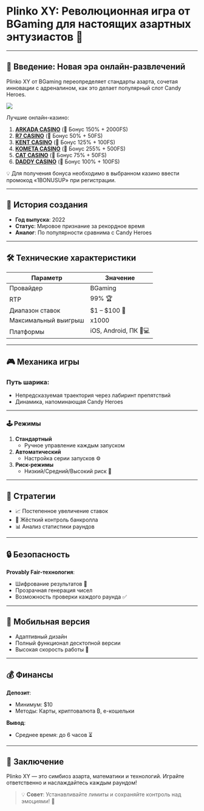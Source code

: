 # Plinko XY: Революционная игра от BGaming для настоящих азартных энтузиастов 🎰

---

## 🌟 Введение: Новая эра онлайн-развлечений  
Plinko XY от BGaming переопределяет стандарты азарта, сочетая инновации с адреналином, как это делает популярный слот Candy Heroes.

[![](https://i.ibb.co/V0sL31NS/Plinko-app.jpg)](https://clck.ru/3Mmm7v)

Лучшие онлайн-казино:

1. **[ARKADA CASINO](https://clck.ru/3Mmm7v "ARKADA CASINO")** (🎁 Бонус 150% + 2000FS)
2. **[R7 CASINO](https://clck.ru/3Mmm8s "R7 CASINO")** (🎁 Бонус 50% + 50FS)
3. **[KENT CASINO](https://clck.ru/3Mmm9w "KENT CASINO")** (🎁 Бонус 125% + 100FS)
4. **[KOMETA CASINO](https://clck.ru/3MmmAP "KOMETA CASINO")** (🎁 Бонус 255% + 500FS)
5. **[CAT CASINO](https://clck.ru/3MmmAn "CAT CASINO")** (🎁 Бонус 75% + 50FS)
6. **[DADDY CASINO](https://clck.ru/3MmmBB "DADDY CASINO")** (🎁 Бонус 100% + 100FS)

💡 Для получения бонуса необходимо в выбранном казино ввести промокод «1BONUSUP» при регистрации.


---

## 📜 История создания  
- **Год выпуска**: 2022  
- **Статус**: Мировое признание за рекордное время  
- **Аналог**: По популярности сравнима с Candy Heroes  

---

## 🛠 Технические характеристики  
| Параметр               | Значение                          |  
|-------------------------|-----------------------------------|  
| Провайдер               | BGaming                           |  
| RTP                     | 99% 🏆                            |  
| Диапазон ставок         | $1 – $100 💸                      |  
| Максимальный выигрыш    | x1000                             |  
| Платформы               | iOS, Android, ПК 📱💻             |  

---

## 🎮 Механика игры  
### Путь шарика:  
- Непредсказуемая траектория через лабиринт препятствий  
- Динамика, напоминающая Candy Heroes  

---

### 🕹 Режимы  
1. **Стандартный**  
   - Ручное управление каждым запуском  
2. **Автоматический**  
   - Настройка серии запусков ⚙️  
3. **Риск-режимы**  
   - Низкий/Средний/Высокий риск 🎲  

---

## 🧠 Стратегии  
- 📈 Постепенное увеличение ставок  
- 💼 Жёсткий контроль банкролла  
- 📊 Анализ статистики раундов  

---

## 🔒 Безопасность  
**Provably Fair-технология**:  
- Шифрование результатов 🔐  
- Прозрачная генерация чисел  
- Возможность проверки каждого раунда ✅  

---

## 📱 Мобильная версия  
- Адаптивный дизайн  
- Полный функционал десктопной версии  
- Высокая скорость работы 🚀  

---

## 💰 Финансы  
**Депозит**:  
- Минимум: $10  
- Методы: Карты, криптовалюта ₿, e-кошельки  

**Вывод**:  
- Среднее время: до 6 часов ⏳  

---

## 🚀 Заключение  
Plinko XY — это симбиоз азарта, математики и технологий. Играйте ответственно и наслаждайтесь каждым раундом!  

> 💡 **Совет**: Устанавливайте лимиты и сохраняйте контроль над эмоциями! 🎯
